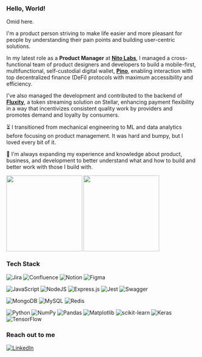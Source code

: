### Hello, World!
Omid here.

I'm a product person striving to make life easier and more pleasant for people by understanding their pain points and building user-centric solutions. 

In my latest role as a **Product Manager** at **[Nito Labs](https://nitolabs.com)**, I managed a cross-functional team of product designers and developers to build a mobile-first, multifunctional, self-custodial digital wallet, **[Pino](https://pino.xyz/)**, enabling interaction with top decentralized finance (DeFi) protocols with maximum accessibility and efficiency. 

I've also managed the development and contributed to the backend of **[Fluxity](https://fluxity.finance)**, a token streaming solution on Stellar, enhancing payment flexibility in a way that incentivizes consistent quality work by providers and promotes demand and loyalty by consumers.

⏳ I transitioned from mechanical engineering to ML and data analytics before focusing on product management. It was hard and bumpy, but I loved every bit of it.

🌱 I'm always expanding my experience and knowledge about product, business, and development to better understand what and how to build and better work with those I build with.


<img height=200 align="left" src="https://github-readme-stats.vercel.app/api?username=omikay&show_icons=true&theme=tokyonight" /> <img height=200 align="center" src="https://github-readme-stats.vercel.app/api/top-langs?username=omikay&layout=donut&langs_count=8&card_width=320" />

### Tech Stack
![Jira](https://img.shields.io/badge/jira-%230A0FFF.svg?style=for-the-badge&logo=jira&logoColor=white)
![Confluence](https://img.shields.io/badge/Confluence-172B4D?style=for-the-badge&logo=confluence&logoColor=fff)
![Notion](https://img.shields.io/badge/Notion-%23000000.svg?style=for-the-badge&logo=notion&logoColor=white)
![Figma](https://img.shields.io/badge/figma-%23F24E1E.svg?style=for-the-badge&logo=figma&logoColor=white)

![JavaScript](https://img.shields.io/badge/javascript-%23323330.svg?style=for-the-badge&logo=javascript&logoColor=%23F7DF1E)
![NodeJS](https://img.shields.io/badge/node.js-6DA55F?style=for-the-badge&logo=node.js&logoColor=white)
![Express.js](https://img.shields.io/badge/express.js-%23404d59.svg?style=for-the-badge&logo=express&logoColor=%2361DAFB)
![Jest](https://img.shields.io/badge/-jest-%23C21325?style=for-the-badge&logo=jest&logoColor=white)
![Swagger](https://img.shields.io/badge/-Swagger-%23Clojure?style=for-the-badge&logo=swagger&logoColor=white)

![MongoDB](https://img.shields.io/badge/MongoDB-%234ea94b.svg?style=for-the-badge&logo=mongodb&logoColor=white)
![MySQL](https://img.shields.io/badge/mysql-%2300f.svg?style=for-the-badge&logo=mysql&logoColor=white)
![Redis](https://img.shields.io/badge/redis-%23DD0031.svg?style=for-the-badge&logo=redis&logoColor=white)

![Python](https://img.shields.io/badge/python-3670A0?style=for-the-badge&logo=python&logoColor=ffdd54)
![NumPy](https://img.shields.io/badge/numpy-%23013243.svg?style=for-the-badge&logo=numpy&logoColor=white)
![Pandas](https://img.shields.io/badge/pandas-%23150458.svg?style=for-the-badge&logo=pandas&logoColor=white)
![Matplotlib](https://img.shields.io/badge/Matplotlib-%23ffffff.svg?style=for-the-badge&logo=Matplotlib&logoColor=black)
![scikit-learn](https://img.shields.io/badge/scikit--learn-%23F7931E.svg?style=for-the-badge&logo=scikit-learn&logoColor=white)
![Keras](https://img.shields.io/badge/Keras-%23D00000.svg?style=for-the-badge&logo=Keras&logoColor=white)
![TensorFlow](https://img.shields.io/badge/TensorFlow-%23FF6F00.svg?style=for-the-badge&logo=TensorFlow&logoColor=white)

### Reach out to me
[![LinkedIn](https://img.shields.io/badge/linkedin-%230077B5.svg?style=for-the-badge&logo=linkedin&logoColor=white)](https://www.linkedin.com/in/omid-kayhani/)
